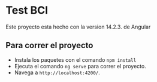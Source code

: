 # Test BCI

Este proyecto esta hecho con la version 14.2.3. de Angular

## Para correr el proyecto

* Instala los paquetes con el comando `npm install`
* Ejecuta el comando `ng serve` para correr el proyecto.
* Navega a `http://localhost:4200/`.
